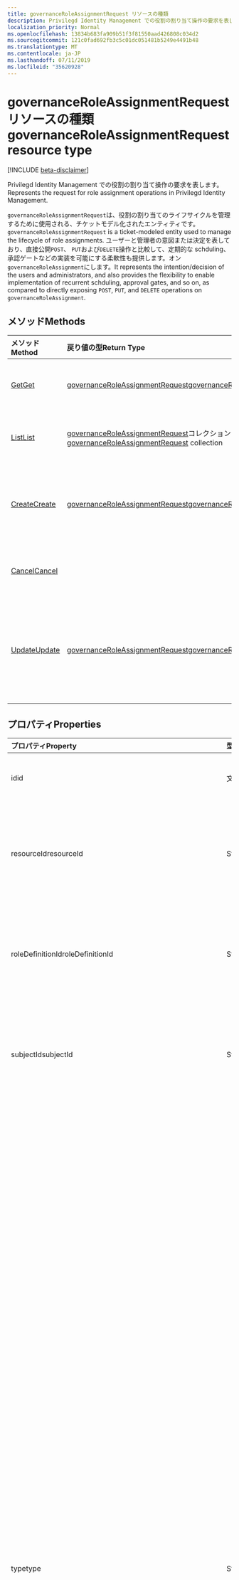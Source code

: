 ```yaml
---
title: governanceRoleAssignmentRequest リソースの種類
description: Privilegd Identity Management での役割の割り当て操作の要求を表します。
localization_priority: Normal
ms.openlocfilehash: 13834b683fa909b51f3f81550aad426808c034d2
ms.sourcegitcommit: 121c0fad692fb3c5c01dc051481b5249e4491b48
ms.translationtype: MT
ms.contentlocale: ja-JP
ms.lasthandoff: 07/11/2019
ms.locfileid: "35620928"
---
```

# <a name="governanceroleassignmentrequest-resource-type"></a><span data-ttu-id="087c3-103">governanceRoleAssignmentRequest リソースの種類</span><span class="sxs-lookup"><span data-stu-id="087c3-103">governanceRoleAssignmentRequest resource type</span></span>

[!INCLUDE [beta-disclaimer](../../includes/beta-disclaimer.md)]

<span data-ttu-id="087c3-104">Privilegd Identity Management での役割の割り当て操作の要求を表します。</span><span class="sxs-lookup"><span data-stu-id="087c3-104">Represents the request for role assignment operations in Privilegd Identity Management.</span></span>

<span data-ttu-id="087c3-105">`governanceRoleAssignmentRequest`は、役割の割り当てのライフサイクルを管理するために使用される、チケットモデル化されたエンティティです。</span><span class="sxs-lookup"><span data-stu-id="087c3-105">`governanceRoleAssignmentRequest` is a ticket-modeled entity used to manage the lifecycle of role assignments.</span></span> <span data-ttu-id="087c3-106">ユーザーと管理者の意図または決定を表しており、直接公開`POST`、 `PUT`および`DELETE`操作と比較して、定期的な schduling、承認ゲートなどの実装を可能にする柔軟性も提供します。オン`governanceRoleAssignment`にします。</span><span class="sxs-lookup"><span data-stu-id="087c3-106">It represents the intention/decision of the users and administrators, and also provides the flexibility to enable implementation of recurrent schduling, approval gates, and so on, as compared to directly exposing `POST`, `PUT`, and `DELETE` operations on `governanceRoleAssignment`.</span></span>

## <a name="methods"></a><span data-ttu-id="087c3-107">メソッド</span><span class="sxs-lookup"><span data-stu-id="087c3-107">Methods</span></span>

| <span data-ttu-id="087c3-108">メソッド</span><span class="sxs-lookup"><span data-stu-id="087c3-108">Method</span></span>          |<span data-ttu-id="087c3-109">戻り値の型</span><span class="sxs-lookup"><span data-stu-id="087c3-109">Return Type</span></span>  |<span data-ttu-id="087c3-110">説明</span><span class="sxs-lookup"><span data-stu-id="087c3-110">Description</span></span>|
|:------------|:--------|:--------|
|[<span data-ttu-id="087c3-111">Get</span><span class="sxs-lookup"><span data-stu-id="087c3-111">Get</span></span>](../api/governanceroleassignmentrequest-get.md) | [<span data-ttu-id="087c3-112">governanceRoleAssignmentRequest</span><span class="sxs-lookup"><span data-stu-id="087c3-112">governanceRoleAssignmentRequest</span></span>](../resources/governanceroleassignmentrequest.md)|<span data-ttu-id="087c3-113">ID で指定された役割の割り当て要求を取得します。</span><span class="sxs-lookup"><span data-stu-id="087c3-113">Get a role assignment request specified by ID.</span></span>  
|[<span data-ttu-id="087c3-114">List</span><span class="sxs-lookup"><span data-stu-id="087c3-114">List</span></span>](../api/governanceroleassignmentrequest-list.md) | <span data-ttu-id="087c3-115">[governanceRoleAssignmentRequest](../resources/governanceroleassignmentrequest.md)コレクション</span><span class="sxs-lookup"><span data-stu-id="087c3-115">[governanceRoleAssignmentRequest](../resources/governanceroleassignmentrequest.md)  collection</span></span>|<span data-ttu-id="087c3-116">リソースに対して役割の割り当て要求を取得します。</span><span class="sxs-lookup"><span data-stu-id="087c3-116">Get role assignment requests on a resource.</span></span>|
|[<span data-ttu-id="087c3-117">Create</span><span class="sxs-lookup"><span data-stu-id="087c3-117">Create</span></span>](../api/governanceroleassignmentrequest-post.md)|  [<span data-ttu-id="087c3-118">governanceRoleAssignmentRequest</span><span class="sxs-lookup"><span data-stu-id="087c3-118">governanceRoleAssignmentRequest</span></span>](../resources/governanceroleassignmentrequest.md)|<span data-ttu-id="087c3-119">既存または新しい役割の割り当てのライフサイクルを管理するための要求を作成します。</span><span class="sxs-lookup"><span data-stu-id="087c3-119">Create a request to manage the lifecycle of existing or new role assignment.</span></span>|
|[<span data-ttu-id="087c3-120">Cancel</span><span class="sxs-lookup"><span data-stu-id="087c3-120">Cancel</span></span>](../api/governanceroleassignmentrequest-cancel.md)|  |<span data-ttu-id="087c3-121">保留中の役割の割り当て要求を取り消します。</span><span class="sxs-lookup"><span data-stu-id="087c3-121">Cancel a pending role assignment request.</span></span>|
|[<span data-ttu-id="087c3-122">Update</span><span class="sxs-lookup"><span data-stu-id="087c3-122">Update</span></span>](../api/governanceroleassignmentrequest-update.md)| [<span data-ttu-id="087c3-123">governanceRoleAssignmentRequest</span><span class="sxs-lookup"><span data-stu-id="087c3-123">governanceRoleAssignmentRequest</span></span>](../resources/governanceroleassignmentrequest.md)|<span data-ttu-id="087c3-124">要求がの`PendingAdminDecision`状態にある場合、管理者は要求に関する決定を更新します。</span><span class="sxs-lookup"><span data-stu-id="087c3-124">Administrators update the decisions on requests if the requests are in status of `PendingAdminDecision`.</span></span>|

## <a name="properties"></a><span data-ttu-id="087c3-125">プロパティ</span><span class="sxs-lookup"><span data-stu-id="087c3-125">Properties</span></span>
| <span data-ttu-id="087c3-126">プロパティ</span><span class="sxs-lookup"><span data-stu-id="087c3-126">Property</span></span>                  | <span data-ttu-id="087c3-127">型</span><span class="sxs-lookup"><span data-stu-id="087c3-127">Type</span></span>          |<span data-ttu-id="087c3-128">説明</span><span class="sxs-lookup"><span data-stu-id="087c3-128">Description</span></span>|
|:--------------------------|:--------------|:----------|
|<span data-ttu-id="087c3-129">id</span><span class="sxs-lookup"><span data-stu-id="087c3-129">id</span></span>                         |<span data-ttu-id="087c3-130">文字列</span><span class="sxs-lookup"><span data-stu-id="087c3-130">String</span></span>         |<span data-ttu-id="087c3-131">役割の割り当て要求の id。</span><span class="sxs-lookup"><span data-stu-id="087c3-131">The id of the role assignment request.</span></span>|
|<span data-ttu-id="087c3-132">resourceId</span><span class="sxs-lookup"><span data-stu-id="087c3-132">resourceId</span></span>                 |<span data-ttu-id="087c3-133">String</span><span class="sxs-lookup"><span data-stu-id="087c3-133">String</span></span>         |<span data-ttu-id="087c3-134">必須。</span><span class="sxs-lookup"><span data-stu-id="087c3-134">Required.</span></span> <span data-ttu-id="087c3-135">役割の割り当て要求が関連付けられているリソースの id。</span><span class="sxs-lookup"><span data-stu-id="087c3-135">The id of the resource which the role assignment request is associated with.</span></span>|
|<span data-ttu-id="087c3-136">roleDefinitionId</span><span class="sxs-lookup"><span data-stu-id="087c3-136">roleDefinitionId</span></span>           |<span data-ttu-id="087c3-137">String</span><span class="sxs-lookup"><span data-stu-id="087c3-137">String</span></span>         |<span data-ttu-id="087c3-138">必須。</span><span class="sxs-lookup"><span data-stu-id="087c3-138">Required.</span></span> <span data-ttu-id="087c3-139">役割の割り当て要求が関連付けられているロール定義の id。</span><span class="sxs-lookup"><span data-stu-id="087c3-139">The id of the role definition which the role assignment request is associated with.</span></span>|
|<span data-ttu-id="087c3-140">subjectId</span><span class="sxs-lookup"><span data-stu-id="087c3-140">subjectId</span></span>                  |<span data-ttu-id="087c3-141">String</span><span class="sxs-lookup"><span data-stu-id="087c3-141">String</span></span>         |<span data-ttu-id="087c3-142">必須。</span><span class="sxs-lookup"><span data-stu-id="087c3-142">Required.</span></span> <span data-ttu-id="087c3-143">役割の割り当て要求が関連付けられているサブジェクトの id。</span><span class="sxs-lookup"><span data-stu-id="087c3-143">The id of the subject which the role assignment request is associated with.</span></span>|
|<span data-ttu-id="087c3-144">type</span><span class="sxs-lookup"><span data-stu-id="087c3-144">type</span></span>                       |<span data-ttu-id="087c3-145">String</span><span class="sxs-lookup"><span data-stu-id="087c3-145">String</span></span>         |<span data-ttu-id="087c3-146">必須。</span><span class="sxs-lookup"><span data-stu-id="087c3-146">Required.</span></span> <span data-ttu-id="087c3-147">役割の割り当てに対する操作の種類を表します。</span><span class="sxs-lookup"><span data-stu-id="087c3-147">Representing the type of the operation on the role assignment.</span></span> <span data-ttu-id="087c3-148">値には、</span><span class="sxs-lookup"><span data-stu-id="087c3-148">The value can be</span></span> <ul><li><span data-ttu-id="087c3-149">`AdminAdd`: ユーザー/グループを役割に割り当てる。</span><span class="sxs-lookup"><span data-stu-id="087c3-149">`AdminAdd`: Adminstrators assign users/groups to roles;</span></span></li><li><span data-ttu-id="087c3-150">`UserAdd`: ユーザーが適格な割り当てをアクティブにします。</span><span class="sxs-lookup"><span data-stu-id="087c3-150">`UserAdd`: Users activate eligible assignments;</span></span></li><li> <span data-ttu-id="087c3-151">`AdminUpdate`: 既存の役割の割り当ての変更を行う</span><span class="sxs-lookup"><span data-stu-id="087c3-151">`AdminUpdate`: Adminstrators change existing role assignments</span></span></li><li><span data-ttu-id="087c3-152">`AdminRemove`: [ユーザーまたはグループを役割から削除する]。</span><span class="sxs-lookup"><span data-stu-id="087c3-152">`AdminRemove`: Adminstrators remove users/groups from roles;</span></span><li><span data-ttu-id="087c3-153">`UserRemove`: ユーザーはアクティブな割り当てを無効にします。</span><span class="sxs-lookup"><span data-stu-id="087c3-153">`UserRemove`: Users deactivate active assignments;</span></span><li><span data-ttu-id="087c3-154">`UserExtend`: ユーザーが期限切れの割り当てを拡張するよう要求します。</span><span class="sxs-lookup"><span data-stu-id="087c3-154">`UserExtend`: Users request to extend their expiring assignments;</span></span></li><li><span data-ttu-id="087c3-155">`AdminExtend`: 管理者は期限切れの割り当てを拡張します。</span><span class="sxs-lookup"><span data-stu-id="087c3-155">`AdminExtend`: Administrators extend expiring assignments.</span></span></li><li><span data-ttu-id="087c3-156">`UserRenew`: ユーザーは、期限切れの割り当ての更新を要求します。</span><span class="sxs-lookup"><span data-stu-id="087c3-156">`UserRenew`: Users request to renew their expired assignments;</span></span></li><li><span data-ttu-id="087c3-157">`AdminRenew`: 管理者は期限切れの割り当てを拡張します。</span><span class="sxs-lookup"><span data-stu-id="087c3-157">`AdminRenew`: Administrators extend expiring assignments.</span></span></li></ul>|
|<span data-ttu-id="087c3-158">割り当ての状態</span><span class="sxs-lookup"><span data-stu-id="087c3-158">assignmentState</span></span>|<span data-ttu-id="087c3-159">String</span><span class="sxs-lookup"><span data-stu-id="087c3-159">String</span></span>  |<span data-ttu-id="087c3-160">必須。</span><span class="sxs-lookup"><span data-stu-id="087c3-160">Required.</span></span> <span data-ttu-id="087c3-161">割り当ての状態を指定します。</span><span class="sxs-lookup"><span data-stu-id="087c3-161">The state of the assignment.</span></span> <span data-ttu-id="087c3-162">値には、</span><span class="sxs-lookup"><span data-stu-id="087c3-162">The value can be</span></span> <ul><li> <span data-ttu-id="087c3-163">`Eligible`適格な割り当ての場合</span><span class="sxs-lookup"><span data-stu-id="087c3-163">`Eligible` for eligible assignment</span></span></li><li> <span data-ttu-id="087c3-164">`Active`-管理者によって`Active`直接割り当てられている場合、またはユーザーによる資格のある割り当てでアクティブ化されている場合。</span><span class="sxs-lookup"><span data-stu-id="087c3-164">`Active` - if it is directly assigned `Active` by administrators, or activated on an eligible assignment by the users.</span></span></li></ul>|
|<span data-ttu-id="087c3-165">requestedDateTime</span><span class="sxs-lookup"><span data-stu-id="087c3-165">requestedDateTime</span></span>          |<span data-ttu-id="087c3-166">DateTimeOffset</span><span class="sxs-lookup"><span data-stu-id="087c3-166">DateTimeOffset</span></span> |<span data-ttu-id="087c3-167">読み取り専用。</span><span class="sxs-lookup"><span data-stu-id="087c3-167">Read-only.</span></span> <span data-ttu-id="087c3-168">要求の作成時刻。</span><span class="sxs-lookup"><span data-stu-id="087c3-168">The request create time.</span></span> <span data-ttu-id="087c3-169">Timestamp 型は、ISO 8601 形式を使用して日付と時刻の情報を表し、必ず UTC 時間です。</span><span class="sxs-lookup"><span data-stu-id="087c3-169">The Timestamp type represents date and time information using ISO 8601 format and is always in UTC time.</span></span> <span data-ttu-id="087c3-170">たとえば、2014 年 1 月 1 日午前 0 時 (UTC) は、次のようになります。`'2014-01-01T00:00:00Z'`</span><span class="sxs-lookup"><span data-stu-id="087c3-170">For example, midnight UTC on Jan 1, 2014 would look like this: `'2014-01-01T00:00:00Z'`</span></span>|
|<span data-ttu-id="087c3-171">schedule</span><span class="sxs-lookup"><span data-stu-id="087c3-171">schedule</span></span>                   |[<span data-ttu-id="087c3-172">governanceSchedule</span><span class="sxs-lookup"><span data-stu-id="087c3-172">governanceSchedule</span></span>](governanceschedule.md)|<span data-ttu-id="087c3-173">役割の割り当て要求の schedule オブジェクト。</span><span class="sxs-lookup"><span data-stu-id="087c3-173">The schedule object of the role assignment request.</span></span>|
|<span data-ttu-id="087c3-174">したがっ</span><span class="sxs-lookup"><span data-stu-id="087c3-174">reason</span></span>                     |<span data-ttu-id="087c3-175">String</span><span class="sxs-lookup"><span data-stu-id="087c3-175">String</span></span>         |<span data-ttu-id="087c3-176">必要な理由についての要求を作成するときに、ユーザーと管理者によって提供されるメッセージ。</span><span class="sxs-lookup"><span data-stu-id="087c3-176">A message provided by users and administrators when create the request about why it is needed.</span></span>|
|<span data-ttu-id="087c3-177">status</span><span class="sxs-lookup"><span data-stu-id="087c3-177">status</span></span>                     |[<span data-ttu-id="087c3-178">governanceRoleAssignmentRequestStatus</span><span class="sxs-lookup"><span data-stu-id="087c3-178">governanceRoleAssignmentRequestStatus</span></span>](governanceroleassignmentrequeststatus.md)         |<span data-ttu-id="087c3-179">役割の割り当て要求の状態。</span><span class="sxs-lookup"><span data-stu-id="087c3-179">The status of the role assignment request.</span></span>|
|<span data-ttu-id="087c3-180">linkedEligibleRoleAssignmentId</span><span class="sxs-lookup"><span data-stu-id="087c3-180">linkedEligibleRoleAssignmentId</span></span>|<span data-ttu-id="087c3-181">String</span><span class="sxs-lookup"><span data-stu-id="087c3-181">String</span></span>        |<span data-ttu-id="087c3-182">これが役割のアクティブ化要求である場合は、参照`eligible assignment`されているの id を表します。それ以外の場合、 `null`値はです。</span><span class="sxs-lookup"><span data-stu-id="087c3-182">If this is a request for role activation, it represents the id of the `eligible assignment` being referred; Otherwise, the value is `null`.</span></span> |



## <a name="relationships"></a><span data-ttu-id="087c3-183">リレーションシップ</span><span class="sxs-lookup"><span data-stu-id="087c3-183">Relationships</span></span>
| <span data-ttu-id="087c3-184">リレーションシップ</span><span class="sxs-lookup"><span data-stu-id="087c3-184">Relationship</span></span> | <span data-ttu-id="087c3-185">型</span><span class="sxs-lookup"><span data-stu-id="087c3-185">Type</span></span>                                |<span data-ttu-id="087c3-186">説明</span><span class="sxs-lookup"><span data-stu-id="087c3-186">Description</span></span>|
|:-------------|:----------------------------------|:----------|
|<span data-ttu-id="087c3-187">リソース</span><span class="sxs-lookup"><span data-stu-id="087c3-187">resource</span></span>      |[<span data-ttu-id="087c3-188">governanceResource</span><span class="sxs-lookup"><span data-stu-id="087c3-188">governanceResource</span></span>](../resources/governanceresource.md)            |<span data-ttu-id="087c3-189">読み取り専用です。</span><span class="sxs-lookup"><span data-stu-id="087c3-189">Read-only.</span></span> <span data-ttu-id="087c3-190">要求が目的とするリソース。</span><span class="sxs-lookup"><span data-stu-id="087c3-190">The resource that the request aims to.</span></span> |
|<span data-ttu-id="087c3-191">roleDefinition</span><span class="sxs-lookup"><span data-stu-id="087c3-191">roleDefinition</span></span>|[<span data-ttu-id="087c3-192">governanceRoleDefinition</span><span class="sxs-lookup"><span data-stu-id="087c3-192">governanceRoleDefinition</span></span>](../resources/governanceroledefinition.md)|<span data-ttu-id="087c3-193">読み取り専用です。</span><span class="sxs-lookup"><span data-stu-id="087c3-193">Read-only.</span></span> <span data-ttu-id="087c3-194">要求が目的としているロール定義。</span><span class="sxs-lookup"><span data-stu-id="087c3-194">The role definition that the request aims to.</span></span> |
|<span data-ttu-id="087c3-195">subject</span><span class="sxs-lookup"><span data-stu-id="087c3-195">subject</span></span>       |[<span data-ttu-id="087c3-196">governanceSubject</span><span class="sxs-lookup"><span data-stu-id="087c3-196">governanceSubject</span></span>](../resources/governancesubject.md)|<span data-ttu-id="087c3-197">読み取り専用です。</span><span class="sxs-lookup"><span data-stu-id="087c3-197">Read-only.</span></span> <span data-ttu-id="087c3-198">ユーザー/グループプリンシパル。</span><span class="sxs-lookup"><span data-stu-id="087c3-198">The user/group principal.</span></span>|

### <a name="json-representation"></a><span data-ttu-id="087c3-199">JSON 表記</span><span class="sxs-lookup"><span data-stu-id="087c3-199">JSON representation</span></span>

<span data-ttu-id="087c3-200">以下は、リソースの JSON 表記です。</span><span class="sxs-lookup"><span data-stu-id="087c3-200">Here is a JSON representation of the resource.</span></span>

<!-- {
  "blockType": "resource",
  "keyProperty": "id",
  "optionalProperties": [

  ],
  "@odata.type": "microsoft.graph.governanceRoleAssignmentRequest"
}-->

```json
{
  "id": "String (identifier)",
  "resourceId": "String",
  "roleDefinitionId": "String",
  "subjectId": "String",
  "type": "String",
  "assignmentState": "String",
  "reason": "String",
  "requestedDateTime": "String (timestamp)",
  "schedule": {"@odata.type": "microsoft.graph.governanceSchedule"},
  "status": {"@odata.type": "microsoft.graph.governanceRoleAssignmentRequestStatus"},
  "linkedEligibleRoleAssignmentId": "String"
}

```

<!-- uuid: 8fcb5dbc-d5aa-4681-8e31-b001d5168d79
2015-10-25 14:57:30 UTC -->
<!--
{
  "type": "#page.annotation",
  "description": "governanceRoleAssignmentRequest",
  "keywords": "",
  "section": "documentation",
  "tocPath": "",
  "suppressions": []
}
-->
